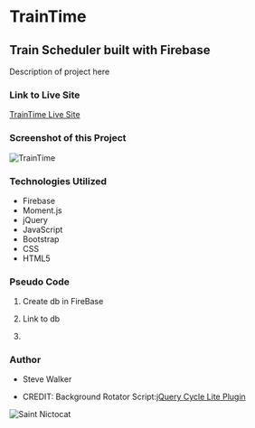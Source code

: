 # TrainTime

## Train Scheduler built with Firebase

Description of project here

### Link to Live Site
[TrainTime Live Site](https://captnwalker.github.io/TrainTime/ "TrainTime")

### Screenshot of this Project

![TrainTime](https://raw.github.com/captnwalker/TrainTime/master/screenshot/TrainTime.png "TrainTime")

### Technologies Utilized

* Firebase
* Moment.js
* jQuery
* JavaScript
* Bootstrap
* CSS
* HTML5

### Pseudo Code

1. Create db in FireBase

2. Link to db

3.

### Author

* Steve Walker

* CREDIT: Background Rotator Script:[jQuery Cycle Lite Plugin](http://malsup.com/jquery/cycle/lite/)

![Saint Nictocat](https://octodex.github.com/images/saint_nictocat.jpg)
